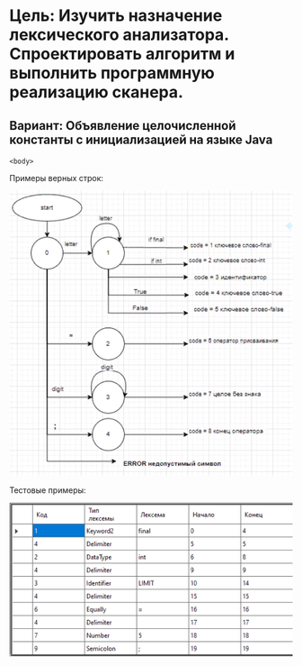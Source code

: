 <html>

<head>
    <h1>Цель: Изучить назначение лексического анализатора. Спроектировать алгоритм и выполнить программную реализацию сканера.</h1>
    <h2>Вариант: Объявление целочисленной константы с инициализацией на языке Java</h2>
    </head>

    <body>
<p>Примеры верных строк:</p>
<p></p>
<p></p>
<p></p>
<img src = "avtomat.jpg" style="width: 700px">
<p>Тестовые примеры:</p>
<p></p>
<p></p>
<p></p>
<img src = "test.jpg" style="width: 700px">
    </body>

</html>
